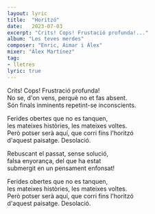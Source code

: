```yaml
---
layout: lyric
title:  "Horitzó"
date:   2023-07-03
excerpt: "Crits! Cops! Frustació profunda!..."
album: "Les teves merdes"
composer: "Enric, Aimar i Àlex"
mixer: "Àlex Martínez"
tag:
- lletres
lyric: true
---
```


Crits! Cops! Frustració profunda!<br>
No se, d'on vens, perquè no et fas absent.<br>
Són finals inminents repetint-se inconscients.

Ferides obertes que no es tanquen,<br>
les mateixes històries, les mateixes voltes.<br>
Però potser serà aquí, que corri fins l'horitzó<br>
d'aquest paisatge. Desolació.

Rebuscant el passat, sense solució,<br>
falsa enyorança, del que ha estat<br>
submergit en un pensament enfonsat!

Ferides obertes que no es tanquen,<br>
les mateixes històries, les mateixes voltes.<br>
Però potser serà aquí, que corri fins l'horitzó<br>
d'aquest paisatge. Desolació.